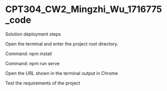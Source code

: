# CPT304_CW2_Mingzhi_Wu_1716775_code

Solution deployment steps

Open the terminal and enter the project root directory.

Command: npm install

Command: npm run serve

Open the URL shown in the terminal output in Chrome

Test the requirements of the project
